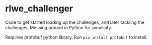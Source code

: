 # rlwe_challenger

Code to get started loading up the challenges, and later tackling the challenges. Messing around in Python for simplicity.

Requires protobuf python library. Run `pip install protobuf` to install.